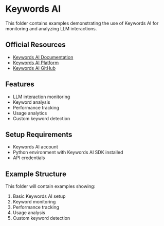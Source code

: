 # Keywords AI

This folder contains examples demonstrating the use of Keywords AI for monitoring and analyzing LLM interactions.

## Official Resources
- [Keywords AI Documentation](https://docs.keywords.ai/)
- [Keywords AI Platform](https://keywords.ai/)
- [Keywords AI GitHub](https://github.com/keywords-ai/keywords)

## Features
- LLM interaction monitoring
- Keyword analysis
- Performance tracking
- Usage analytics
- Custom keyword detection

## Setup Requirements
- Keywords AI account
- Python environment with Keywords AI SDK installed
- API credentials

## Example Structure
This folder will contain examples showing:
1. Basic Keywords AI setup
2. Keyword monitoring
3. Performance tracking
4. Usage analysis
5. Custom keyword detection 